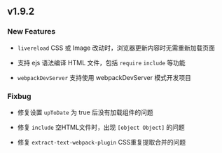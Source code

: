 ## v1.9.2

### New Features

* `livereload`  CSS 或 Image 改动时，浏览器更新内容时无需重新加载页面

* 支持 ejs 语法编译 HTML 文件，包括 `require` `include` 等功能

* `webpackDevServer` 支持使用 webpackDevServer[](https://webpack.js.org/configuration/dev-server/) 模式开发项目

### Fixbug

* 修复设置 `upToDate` 为 true 后没有加载组件的问题

* 修复 `include` 空HTML文件时，出现 `[object Object]` 的问题

* 修复 `extract-text-webpack-plugin` CSS重复提取合并的问题